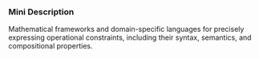 ### Mini Description

Mathematical frameworks and domain-specific languages for precisely expressing operational constraints, including their syntax, semantics, and compositional properties.
